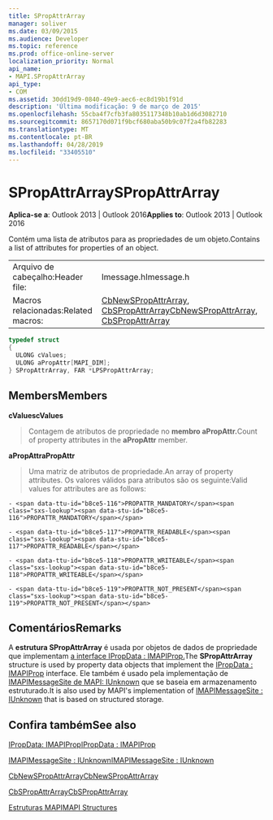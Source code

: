 ```yaml
---
title: SPropAttrArray
manager: soliver
ms.date: 03/09/2015
ms.audience: Developer
ms.topic: reference
ms.prod: office-online-server
localization_priority: Normal
api_name:
- MAPI.SPropAttrArray
api_type:
- COM
ms.assetid: 30dd19d9-0840-49e9-aec6-ec8d19b1f91d
description: 'Última modificação: 9 de março de 2015'
ms.openlocfilehash: 55cba4f7cfb3fa8035117348b10ab1d6d3082710
ms.sourcegitcommit: 8657170d071f9bcf680aba50b9c07f2a4fb82283
ms.translationtype: MT
ms.contentlocale: pt-BR
ms.lasthandoff: 04/28/2019
ms.locfileid: "33405510"
---
```

# <a name="spropattrarray"></a><span data-ttu-id="b8ce5-103">SPropAttrArray</span><span class="sxs-lookup"><span data-stu-id="b8ce5-103">SPropAttrArray</span></span>

  
  
<span data-ttu-id="b8ce5-104">**Aplica-se a**: Outlook 2013 | Outlook 2016</span><span class="sxs-lookup"><span data-stu-id="b8ce5-104">**Applies to**: Outlook 2013 | Outlook 2016</span></span> 
  
<span data-ttu-id="b8ce5-105">Contém uma lista de atributos para as propriedades de um objeto.</span><span class="sxs-lookup"><span data-stu-id="b8ce5-105">Contains a list of attributes for properties of an object.</span></span> 
  
|||
|:-----|:-----|
|<span data-ttu-id="b8ce5-106">Arquivo de cabeçalho:</span><span class="sxs-lookup"><span data-stu-id="b8ce5-106">Header file:</span></span>  <br/> |<span data-ttu-id="b8ce5-107">Imessage.h</span><span class="sxs-lookup"><span data-stu-id="b8ce5-107">Imessage.h</span></span>  <br/> |
|<span data-ttu-id="b8ce5-108">Macros relacionadas:</span><span class="sxs-lookup"><span data-stu-id="b8ce5-108">Related macros:</span></span>  <br/> |<span data-ttu-id="b8ce5-109">[CbNewSPropAttrArray](cbnewspropattrarray.md), [CbSPropAttrArray](cbspropattrarray.md)</span><span class="sxs-lookup"><span data-stu-id="b8ce5-109">[CbNewSPropAttrArray](cbnewspropattrarray.md), [CbSPropAttrArray](cbspropattrarray.md)</span></span> <br/> |
   
```cpp
typedef struct
{
  ULONG cValues;
  ULONG aPropAttr[MAPI_DIM];
} SPropAttrArray, FAR *LPSPropAttrArray;

```

## <a name="members"></a><span data-ttu-id="b8ce5-110">Members</span><span class="sxs-lookup"><span data-stu-id="b8ce5-110">Members</span></span>

 <span data-ttu-id="b8ce5-111">**cValues**</span><span class="sxs-lookup"><span data-stu-id="b8ce5-111">**cValues**</span></span>
  
> <span data-ttu-id="b8ce5-112">Contagem de atributos de propriedade no **membro aPropAttr.**</span><span class="sxs-lookup"><span data-stu-id="b8ce5-112">Count of property attributes in the **aPropAttr** member.</span></span> 
    
 <span data-ttu-id="b8ce5-113">**aPropAttr**</span><span class="sxs-lookup"><span data-stu-id="b8ce5-113">**aPropAttr**</span></span>
  
> <span data-ttu-id="b8ce5-114">Uma matriz de atributos de propriedade.</span><span class="sxs-lookup"><span data-stu-id="b8ce5-114">An array of property attributes.</span></span> <span data-ttu-id="b8ce5-115">Os valores válidos para atributos são os seguinte:</span><span class="sxs-lookup"><span data-stu-id="b8ce5-115">Valid values for attributes are as follows:</span></span>
    
    - <span data-ttu-id="b8ce5-116">PROPATTR_MANDATORY</span><span class="sxs-lookup"><span data-stu-id="b8ce5-116">PROPATTR_MANDATORY</span></span>
    
    - <span data-ttu-id="b8ce5-117">PROPATTR_READABLE</span><span class="sxs-lookup"><span data-stu-id="b8ce5-117">PROPATTR_READABLE</span></span>
    
    - <span data-ttu-id="b8ce5-118">PROPATTR_WRITEABLE</span><span class="sxs-lookup"><span data-stu-id="b8ce5-118">PROPATTR_WRITEABLE</span></span>
    
    - <span data-ttu-id="b8ce5-119">PROPATTR_NOT_PRESENT</span><span class="sxs-lookup"><span data-stu-id="b8ce5-119">PROPATTR_NOT_PRESENT</span></span>
    
## <a name="remarks"></a><span data-ttu-id="b8ce5-120">Comentários</span><span class="sxs-lookup"><span data-stu-id="b8ce5-120">Remarks</span></span>

<span data-ttu-id="b8ce5-121">A **estrutura SPropAttrArray** é usada por objetos de dados de propriedade que implementam [a interface IPropData : IMAPIProp.](ipropdataimapiprop.md)</span><span class="sxs-lookup"><span data-stu-id="b8ce5-121">The **SPropAttrArray** structure is used by property data objects that implement the [IPropData : IMAPIProp](ipropdataimapiprop.md) interface.</span></span> <span data-ttu-id="b8ce5-122">Ele também é usado pela implementação de [IMAPIMessageSite de MAPI: IUnknown](imapimessagesiteiunknown.md) que se baseia em armazenamento estruturado.</span><span class="sxs-lookup"><span data-stu-id="b8ce5-122">It is also used by MAPI's implementation of [IMAPIMessageSite : IUnknown](imapimessagesiteiunknown.md) that is based on structured storage.</span></span> 
  
## <a name="see-also"></a><span data-ttu-id="b8ce5-123">Confira também</span><span class="sxs-lookup"><span data-stu-id="b8ce5-123">See also</span></span>



[<span data-ttu-id="b8ce5-124">IPropData: IMAPIProp</span><span class="sxs-lookup"><span data-stu-id="b8ce5-124">IPropData : IMAPIProp</span></span>](ipropdataimapiprop.md)
  
[<span data-ttu-id="b8ce5-125">IMAPIMessageSite : IUnknown</span><span class="sxs-lookup"><span data-stu-id="b8ce5-125">IMAPIMessageSite : IUnknown</span></span>](imapimessagesiteiunknown.md)
  
[<span data-ttu-id="b8ce5-126">CbNewSPropAttrArray</span><span class="sxs-lookup"><span data-stu-id="b8ce5-126">CbNewSPropAttrArray</span></span>](cbnewspropattrarray.md)
  
[<span data-ttu-id="b8ce5-127">CbSPropAttrArray</span><span class="sxs-lookup"><span data-stu-id="b8ce5-127">CbSPropAttrArray</span></span>](cbspropattrarray.md)


[<span data-ttu-id="b8ce5-128">Estruturas MAPI</span><span class="sxs-lookup"><span data-stu-id="b8ce5-128">MAPI Structures</span></span>](mapi-structures.md)

